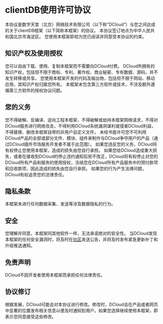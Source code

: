 # clientDB使用许可协议
本协议是数字天堂（北京）网络技术有限公司（以下称“DCloud”）与您之间达成的关于clientDB框架（以下简称本框架）的协议。
本协议签订地点为中华人民共和国北京市海淀区。
您使用本框架即视为您已阅读并同意受本协议的约束。

## 知识产权及使用授权
您可以自由下载、使用、复制本框架而不需要向DCloud付费。
DCloud所拥有的知识产权，包括但不限于商标、专利、著作权、商业秘密、专有数据、源码，并不发生转移或共享。
您使用本框架开发的代码及输出物，包括但不限于网站、移动应用，其知识产权归属您所有。
本框架未包含第三方软件或技术，不涉及额外遵循第三方软件的授权协议问题。

## 您的义务
您不得破解、反编译、逆向工程本框架，不得破解或劫持本框架网络请求，不得对DCloud服务进行网络攻击，不得利用DCloud系统漏洞谋利或侵害DCloud利益，不得替换、删改本框架自带的非用户自定义文件。
未经书面许可您不可利用DCloud产品的全部或部分文件、模块、组件来制作与DCloud争夺用户的产品（通过DCloud插件市场服务开发者不属于此范围）。
如果您违反您的义务，DCloud将有权停止您使用本框架，造成的损失由您自行承担。
如果您给DCloud造成重大损失，或者在接收到DCloud的停止违约通知后拒不改正，DCloud将有权停止对您的DCloud所有产品和服务的使用授权，冻结您在DCloud所有产品服务中的预付款项和应收款项，因此造成的损失由您自行承担。
如果您的行为产生法律问题，DCloud有权追责您的法律责任。

## 隐私条款
本框架未进行任何数据采集、发送等涉及数据隐私的行为。

## 安全
您理解并同意，本框架同其他软件一样，无法承诺绝对的安全性。
当DCloud发现本框架的任何安全漏洞时，将及时在[社区](https://ask.dcloud.net.cn/explore/)发送公告，并将及时发布紧急更新补丁和升级推送通知。

## 免责声明
DCloud不因开发者使用本框架而承担任何法律责任。

## 协议修订
根据发展，DCloud可能会对本协议进行修改。修改时，DCloud会在产品或者网页中显著的位置发布相关信息以便及时通知到用户。如果您选择继续使用本框架，即表示您同意接受这些修改。
